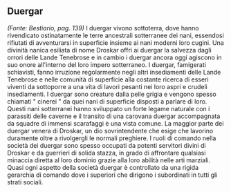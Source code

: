## **Duergar**

*(Fonte: Bestiario, pag. 139)* I duergar vivono sottoterra, dove hanno rivendicato ostinatamente le terre ancestrali sotterranee dei nani, essendosi rifiutati di avventurarsi in superficie insieme ai nani moderni loro cugini. Una divinità nanica esiliata di nome Droskar offrì ai duergar la salvezza dagli orrori delle Lande Tenebrose e in cambio i duergar ancora oggi agiscono in suo onore all'interno del loro impero sotterraneo. I duergar, famigerati schiavisti, fanno irruzione regolarmente negli altri insediamenti delle Lande Tenebrose e nelle comunità di superficie alla costante ricerca di esseri viventi da sottoporre a una vita di lavori pesanti nei loro aspri e crudeli insediamenti. I duergar sono creature dalla pelle grigia e vengono spesso chiamati " cinerei " da quei nani di superficie disposti a parlare di loro. Questi nani sotterranei hanno sviluppato un forte legame naturale con i parassiti delle caverne e il transito di una carovana duergar accompagnata da squadre di immensi scarafaggi è una vista comune. La maggior parte dei duergar venera di Droskar, un dio sovrintendente che esige che lavorino duramente oltre a rivolgergli le normali preghiere. I ruoli di comando nella società dei duergar sono spesso occupati da potenti servitori divini di Droskar e da guerrieri di solida stazza, in grado di affrontare qualsiasi minaccia diretta al loro dominio grazie alla loro abilità nelle arti marziali. Quasi ogni aspetto della società duergar è controllato da una rigida gerarchia di comando dove i superiori che dirigono i subordinati in tutti gli strati sociali.
